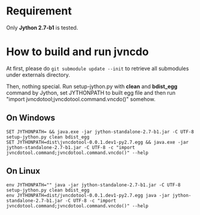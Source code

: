 # Requirement

Only **Jython 2.7-b1** is tested.

# How to build and run jvncdo  
At first, please do `git submodule update --init` to retrieve all submodules under externals directory.

Then, nothing special. Run setup-jython.py with **clean** and **bdist_egg** command by Jython, set JYTHONPATH to built egg file and then run "import jvncdotool;jvncdotool.command.vncdo()" somehow.

## On Windows  

```
SET JYTHONPATH= && java.exe -jar jython-standalone-2.7-b1.jar -C UTF-8 setup-jython.py clean bdist_egg
SET JYTHONPATH=dist\jvncdotool-0.0.1.dev1-py2.7.egg && java.exe -jar jython-standalone-2.7-b1.jar -C UTF-8 -c "import jvncdotool.command;jvncdotool.command.vncdo()" --help
```

## On Linux  

```
env JYTHONPATH="" java -jar jython-standalone-2.7-b1.jar -C UTF-8 setup-jython.py clean bdist_egg
env JYTHONPATH=dist/jvncdotool-0.0.1.dev1-py2.7.egg java -jar jython-standalone-2.7-b1.jar -C UTF-8 -c "import jvncdotool.command;jvncdotool.command.vncdo()" --help
```

